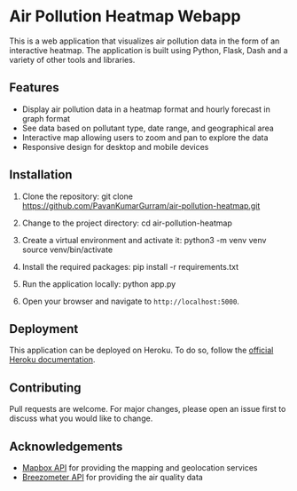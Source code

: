 
# Air Pollution Heatmap Webapp

This is a web application that visualizes air pollution data in the form of an interactive heatmap. The application is built using Python, Flask, Dash and a variety of other tools and libraries.

## Features

- Display air pollution data in a heatmap format and hourly forecast in graph format
- See data based on pollutant type, date range, and geographical area
- Interactive map allowing users to zoom and pan to explore the data
- Responsive design for desktop and mobile devices

## Installation

1. Clone the repository:
git clone https://github.com/PavanKumarGurram/air-pollution-heatmap.git

2. Change to the project directory:
cd air-pollution-heatmap

3. Create a virtual environment and activate it:
python3 -m venv venv
source venv/bin/activate

4. Install the required packages:
pip install -r requirements.txt

5. Run the application locally:
python app.py

6. Open your browser and navigate to `http://localhost:5000`.

## Deployment

This application can be deployed on Heroku. To do so, follow the [official Heroku documentation](https://devcenter.heroku.com/articles/getting-started-with-python).

## Contributing

Pull requests are welcome. For major changes, please open an issue first to discuss what you would like to change.

## Acknowledgements

- [Mapbox API](https://www.mapbox.com/) for providing the mapping and geolocation services
- [Breezometer API](https://breezometer.com/) for providing the air quality data